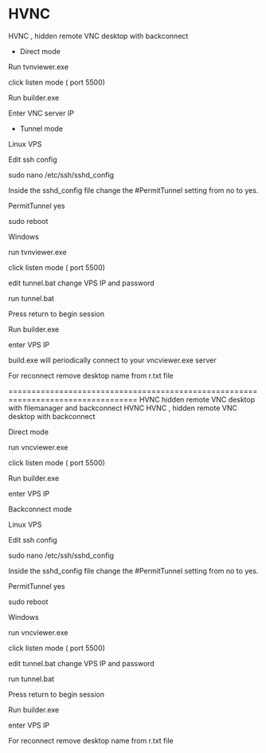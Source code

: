 # HVNC
HVNC , hidden remote VNC desktop with backconnect


- Direct  mode

Run tvnviewer.exe

click listen mode ( port 5500)

Run  builder.exe

Enter VNC  server IP

- Tunnel mode

Linux  VPS 

Edit ssh config 

sudo nano /etc/ssh/sshd_config

Inside the sshd_config file  change the #PermitTunnel setting from no to yes.

PermitTunnel yes

sudo reboot

Windows

run tvnviewer.exe

click listen mode ( port 5500)

edit tunnel.bat change VPS IP and password

run tunnel.bat

Press return to begin session

Run  builder.exe

enter VPS IP

build.exe will periodically connect to your vncviewer.exe server

For reconnect remove desktop name from r.txt file

==================================================================================
HVNC hidden remote VNC desktop with filemanager and backconnect
HVNC
HVNC , hidden remote VNC desktop with backconnect

Direct mode

run vncviewer.exe

click listen mode ( port 5500)

Run builder.exe

enter VPS IP

Backconnect mode

Linux VPS

Edit ssh config

sudo nano /etc/ssh/sshd_config

Inside the sshd_config file change the #PermitTunnel setting from no to yes.

PermitTunnel yes

sudo reboot

Windows

run vncviewer.exe

click listen mode ( port 5500)

edit tunnel.bat change VPS IP and password

run tunnel.bat

Press return to begin session

Run builder.exe

enter VPS IP

For reconnect remove desktop name from r.txt file
